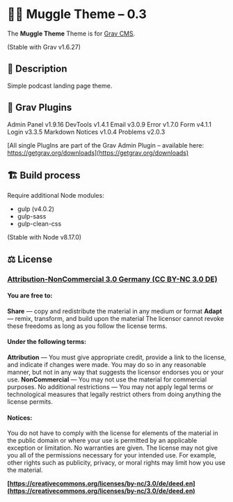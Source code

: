 # 🧙‍♂️ Muggle Theme – 0.3

The **Muggle Theme** Theme is for [Grav CMS](http://github.com/getgrav/grav).

(Stable with Grav v1.6.27)

## 📖 Description

Simple podcast landing page theme.

## 🍱 Grav Plugins

 Admin Panel  v1.9.16
 DevTools  v1.4.1
 Email  v3.0.9
 Error  v1.7.0
 Form  v4.1.1
 Login  v3.3.5
 Markdown Notices  v1.0.4
 Problems  v2.0.3

 [All single PlugIns are part of the Grav Admin Plugin – available here: https://getgrav.org/downloads](https://getgrav.org/downloads)

## 🏗 Build process

Require additional Node modules: 
- gulp (v4.0.2)
- gulp-sass 
- gulp-clean-css

(Stable with Node v8.17.0)

## ⚖️ License

### [Attribution-NonCommercial 3.0 Germany (CC BY-NC 3.0 DE)](https://creativecommons.org/licenses/by-nc/3.0/de/deed.en)

#### You are free to:

**Share** — copy and redistribute the material in any medium or format
**Adapt** — remix, transform, and build upon the material
The licensor cannot revoke these freedoms as long as you follow the license terms.

#### Under the following terms:

**Attribution** — You must give appropriate credit, provide a link to the license, and indicate if changes were made. You may do so in any reasonable manner, but not in any way that suggests the licensor endorses you or your use.
**NonCommercial** — You may not use the material for commercial purposes.
No additional restrictions — You may not apply legal terms or technological measures that legally restrict others from doing anything the license permits.

#### Notices:

You do not have to comply with the license for elements of the material in the public domain or where your use is permitted by an applicable exception or limitation.
No warranties are given. The license may not give you all of the permissions necessary for your intended use. For example, other rights such as publicity, privacy, or moral rights may limit how you use the material.

**[https://creativecommons.org/licenses/by-nc/3.0/de/deed.en](https://creativecommons.org/licenses/by-nc/3.0/de/deed.en)**